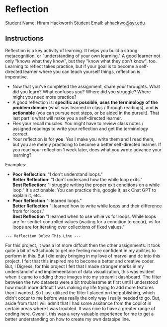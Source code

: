# Reflection

Student Name:  Hiram Hackworth
Student Email:  ahhackwo@syr.edu

## Instructions

Reflection is a key activity of learning. It helps you build a strong metacognition, or "understanding of your own learning." A good learner not only "knows what they know", but they "know what they don't know", too. Learning to reflect takes practice, but if your goal is to become a self-directed learner where you can teach yourself things, reflection is imperative.

- Now that you've completed the assignment, share your throughts. What did you learn? What confuses you? Where did you struggle? Where might you need more practice?
- A good reflection is: **specific as possible**,  **uses the terminology of the problem domain** (what was learned in class / through readings), and **is actionable** (you can pursue next steps, or be aided in the pursuit). That last part is what will make you a self-directed learner.
- Flex your recall muscles. You might have to review class notes / assigned readings to write your reflection and get the terminology correct.
- Your reflection is for **you**. Yes I make you write them and I read them, but you are merely practicing to become a better self-directed learner. If you read your reflection 1 week later, does what you wrote advance your learning?

Examples:

- **Poor Reflection:**  "I don't understand loops."   
**Better Reflection:** "I don't undersand how the while loop exits."   
**Best Reflection:** "I struggle writing the proper exit conditions on a while loop." It's actionable: You can practice this, google it, ask Chat GPT to explain it, etc. 
-  **Poor Reflection** "I learned loops."   
**Better Reflection** "I learned how to write while loops and their difference from for loops."   
**Best Reflection** "I learned when to use while vs for loops. While loops are for sentiel-controlled values (waiting for a condition to occur), vs for loops are for iterating over collections of fixed values."

`--- Reflection Below This Line ---`

For this project, it was a lot more diffcult then the other assignments. It took quite a bit of w3schools to get me feeling more confident in my abilites to perform in this. But I did enjoy bringing in my love of marvel and dc into this project. I felt that this inspired me to become a better and creative coder. But, I Digress, for this project I felt that I made stronger marks in my understandinf and implemeentaion of data visualization, this was evident when it came to adding those images into my streamlit dashboard. The filter between the two datasets were a bit troublesome at first until I understood how much more diffcult I was making my life trying to add more features than I wanted. So I just utilized the filter I placed on the publishing, which didn't occur to me before was really the only way I really needed to go. But, aside from that I will admit that I had some assitance from the copilot in certain areas where I was troubled. It was nice to have a greater range of coding here. Overall, this was a very valuable experience for me to get a better understanding on how to create my own datapipe line. 